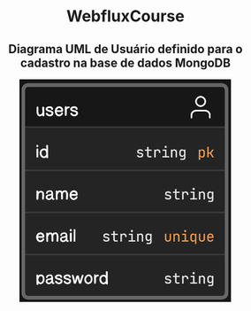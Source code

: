 <h1 align="center">
WebfluxCourse
</h1>

<h2 align="center">
Diagrama UML de Usuário definido para o cadastro na base de dados MongoDB
</h2>


<p align="center">
  <img alt="UML de Usuário" src="imagens/USERS.png">
</p>